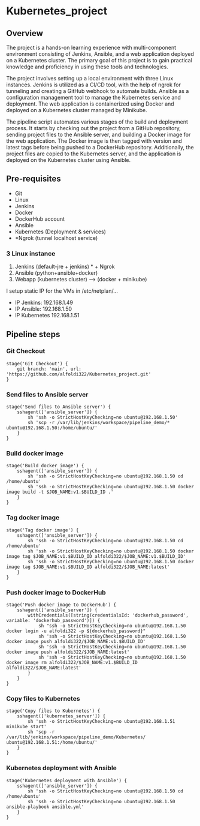 # Kubernetes_project

## Overview

The project is a hands-on learning experience with multi-component environment consisting of Jenkins, Ansible, and a web application deployed on a Kubernetes cluster. The primary goal of this project is to gain practical knowledge and proficiency in using these tools and technologies.

The project involves setting up a local environment with three Linux instances. Jenkins is utilized as a CI/CD tool, with the help of ngrok for tunneling and creating a GitHub webhook to automate builds. Ansible as a configuration management tool to manage the Kubernetes service and deployment. The web application is containerized using Docker and deployed on a Kubernetes cluster managed by Minikube.

The pipeline script automates various stages of the build and deployment process. It starts by checking out the project from a GitHub repository, sending project files to the Ansible server, and building a Docker image for the web application. The Docker image is then tagged with version and latest tags before being pushed to a DockerHub repository. Additionally, the project files are copied to the Kubernetes server, and the application is deployed on the Kubernetes cluster using Ansible.

## Pre-requisites

- Git
- Linux
- Jenkins
- Docker
- DockerHub account
- Ansible 
- Kubernetes (Deployment & services)
- *Ngrok (tunnel localhost service)


### 3 Linux instance

1. Jenkins (default-jre + jenkins) * + Ngrok
2. Ansible (python+ansible+docker)
3. Webapp (kubernetes cluster) --> (docker + minikube)

I setup static IP for the VMs in /etc/netplan/...


- IP Jenkins: 192.168.1.49
- IP Ansible: 192.168.1.50
- IP Kubernetes 192.168.1.51


## Pipeline steps

### Git Checkout

```
stage('Git Checkout') {
    git branch: 'main', url: 'https://github.com/alfoldi322/Kubernetes_project.git'
}
```


### Send files to Ansible server

```
stage('Send files to Ansible server') {
    sshagent(['ansible_server']) {
        sh 'ssh -o StrictHostKeyChecking=no ubuntu@192.168.1.50'
        sh 'scp -r /var/lib/jenkins/workspace/pipeline_demo/* ubuntu@192.168.1.50:/home/ubuntu/'
    }
}
```


### Build docker image

```
stage('Build docker image') {
    sshagent(['ansible_server']) {
        sh 'ssh -o StrictHostKeyChecking=no ubuntu@192.168.1.50 cd /home/ubuntu'
        sh 'ssh -o StrictHostKeyChecking=no ubuntu@192.168.1.50 docker image build -t $JOB_NAME:v1.$BUILD_ID .'
    } 
}
```


### Tag docker image

```
stage('Tag docker image') {
    sshagent(['ansible_server']) {
        sh 'ssh -o StrictHostKeyChecking=no ubuntu@192.168.1.50 cd /home/ubuntu'
        sh 'ssh -o StrictHostKeyChecking=no ubuntu@192.168.1.50 docker image tag $JOB_NAME:v1.$BUILD_ID alfoldi322/$JOB_NAME:v1.$BUILD_ID'
        sh 'ssh -o StrictHostKeyChecking=no ubuntu@192.168.1.50 docker image tag $JOB_NAME:v1.$BUILD_ID alfoldi322/$JOB_NAME:latest'
    }
}
```


### Push docker image to DockerHub

```
stage('Push docker image to DockerHub') {
    sshagent(['ansible_server']) {
        withCredentials([string(credentialsId: 'dockerhub_password', variable: 'dockerhub_password')]) {
            sh "ssh -o StrictHostKeyChecking=no ubuntu@192.168.1.50 docker login -u alfoldi322 -p ${dockerhub_password}"
            sh 'ssh -o StrictHostKeyChecking=no ubuntu@192.168.1.50 docker image push alfoldi322/$JOB_NAME:v1.$BUILD_ID'
            sh 'ssh -o StrictHostKeyChecking=no ubuntu@192.168.1.50 docker image push alfoldi322/$JOB_NAME:latest'
            sh 'ssh -o StrictHostKeyChecking=no ubuntu@192.168.1.50 docker image rm alfoldi322/$JOB_NAME:v1.$BUILD_ID alfoldi322/$JOB_NAME:latest'
        }
    }
}
```


### Copy files to Kubernetes

```
stage('Copy files to Kubernetes') {
    sshagent(['kubernetes_server']) {
        sh 'ssh -o StrictHostKeyChecking=no ubuntu@192.168.1.51 minikube start'
        sh 'scp -r /var/lib/jenkins/workspace/pipeline_demo/Kubernetes/ ubuntu@192.168.1.51:/home/ubuntu/'
    }
}
```


### Kubernetes deployment with Ansible

```
stage('Kubernetes deployment with Ansible') {
    sshagent(['ansible_server']) {
        sh 'ssh -o StrictHostKeyChecking=no ubuntu@192.168.1.50 cd /home/ubuntu'
        sh 'ssh -o StrictHostKeyChecking=no ubuntu@192.168.1.50 ansible-playbook ansible.yml'
    }   
}
```